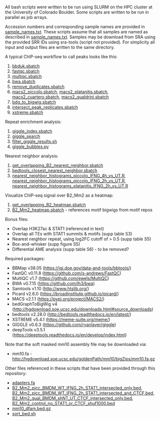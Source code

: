 All bash scripts were written to be run using SLURM on the HPC cluster at the University of Colorado Boulder. Some scripts are written to be run in parallel as job arrays.

Accession numbers and corresponding sample names are provided in [sample_names.txt](https://github.com/coke6162/B2_SINE_enhancers/blob/main/ChIPseq_BMDM/sample_names.txt). These scripts assume that all samples are named as described in [sample_names.txt](https://github.com/coke6162/B2_SINE_enhancers/blob/main/ChIPseq_BMDM/sample_names.txt). Samples may be download from SRA using the provided SRR IDs using sra-tools (script not provided). For simplicity all input and output files are written to the same directory.

A typical ChIP-seq workflow to call peaks looks like this:
1. [bbduk.sbatch](https://github.com/coke6162/B2_SINE_enhancers/blob/main/ChIPseq_BMDM/bbduk.sbatch)
2. [fastqc.sbatch](https://github.com/coke6162/B2_SINE_enhancers/blob/main/ChIPseq_BMDM/fastqc.sbatch)
3. [multiqc.sbatch](https://github.com/coke6162/B2_SINE_enhancers/blob/main/ChIPseq_BMDM/multiqc.sbatch)
4. [bwa.sbatch](https://github.com/coke6162/B2_SINE_enhancers/blob/main/ChIPseq_BMDM/bwa.sbatch)
5. [remove_duplicates.sbatch](https://github.com/coke6162/B2_SINE_enhancers/blob/main/ChIPseq_BMDM/remove_duplicates.sbatch)
6. [macs2_piccolo.sbatch](https://github.com/coke6162/B2_SINE_enhancers/blob/main/ChIPseq_BMDM/macs2_piccolo.sbatch), [macs2_platanitis.sbatch](https://github.com/coke6162/B2_SINE_enhancers/blob/main/ChIPseq_BMDM/macs2_platanitis.sbatch), [macs2_cuartero.sbatch](https://github.com/coke6162/B2_SINE_enhancers/blob/main/ChIPseq_BMDM/macs2_cuartero.sbatch), [macs2_gualdrini.sbatch](https://github.com/coke6162/B2_SINE_enhancers/blob/main/ChIPseq_BMDM/macs2_gualdrini.sbatch)
7. [bdg_to_bigwig.sbatch](https://github.com/coke6162/B2_SINE_enhancers/blob/main/ChIPseq_BMDM/bdg_to_bigwig.sbatch)
8. [intersect_peak_replicates.sbatch](https://github.com/coke6162/B2_SINE_enhancers/blob/main/ChIPseq_BMDM/intersect_peak_replicates.sbatch)
9. [xstreme.sbatch](https://github.com/coke6162/B2_SINE_enhancers/blob/main/ChIPseq_BMDM/xstreme.sbatch)

Repeat enrichment analysis:
1. [giggle_index.sbatch](https://github.com/coke6162/B2_SINE_enhancers/blob/main/ChIPseq_BMDM/giggle_index.sbatch)
2. [giggle_search](https://github.com/coke6162/B2_SINE_enhancers/blob/main/ChIPseq_BMDM/giggle_search.sbatch)
3. [filter_giggle_results.sh](https://github.com/coke6162/B2_SINE_enhancers/blob/main/ChIPseq_BMDM/filter_giggle_results.sh)
4. [giggle_bubbles.py](https://github.com/coke6162/B2_SINE_enhancers/blob/main/ChIPseq_BMDM/giggle_bubbles.py)

Nearest neighbor analysis:
1. [get_overlapping_B2_nearest_neighbor.sbatch](https://github.com/coke6162/B2_SINE_enhancers/blob/main/ChIPseq_BMDM/get_overlapping_B2_nearest_neighbor.sbatch)
2. [bedtools_closest_nearest_neighbor.sbatch](https://github.com/coke6162/B2_SINE_enhancers/blob/main/ChIPseq_BMDM/bedtools_closest_nearest_neighbor.sbatch)
3. [nearest_neighbor_histograms_piccolo_IFNG_4h_vs_UT.R](https://github.com/coke6162/B2_SINE_enhancers/blob/main/ChIPseq_BMDM/nearest_neighbor_histograms_piccolo_IFNG_4h_vs_UT.R), [nearest_neighbor_histograms_piccolo_IFNG_2h_vs_UT.R](https://github.com/coke6162/B2_SINE_enhancers/blob/main/ChIPseq_BMDM/nearest_neighbor_histograms_piccolo_IFNG_2h_vs_UT.R), [nearest_neighbor_histograms_platanitis_IFNG_2h_vs_UT.R](https://github.com/coke6162/B2_SINE_enhancers/blob/main/ChIPseq_BMDM/nearest_neighbor_histograms_platanitis_IFNG_2h_vs_UT.R)

Visualize ChIP-seq signal over B2_Mm2 as a heatmap:
1. [get_overlapping_B2_heatmap.sbatch](https://github.com/coke6162/B2_SINE_enhancers/blob/main/ChIPseq_BMDM/get_overlapping_B2_heatmap.sbatch)
2. [B2_Mm2_heatmap.sbatch](https://github.com/coke6162/B2_SINE_enhancers/blob/main/ChIPseq_BMDM/B2_Mm2_heatmap.sbatch) - references motif bigwigs from motif repos

Bonus files:
* Overlap H3K27ac & STAT1 (referenced in text)
* Overlap all TEs with STAT1 summits & motifs (supp table S3)
* Nearest neighbor repeat, using log2FC cutoff of > 0.5 (supp table S5)
* Box-and-whisker (supp figure S5)
* Differential AME analysis (supp table S6) - to be removed?

Required packages:
* BBMap v38.05 (https://jgi.doe.gov/data-and-tools/bbtools/)
* FastQC v0.11.8 (https://github.com/s-andrews/FastQC)
* MultiQC v1.7 (https://github.com/ewels/MultiQC)
* BWA v0.7.15 (https://github.com/lh3/bwa)
* Samtools v1.10 (http://www.htslib.org/)
* Picard v2.6.0 (https://broadinstitute.github.io/picard/)
* MACS v2.1.1 (https://pypi.org/project/MACS2/)
* bedGraphToBigWig v4 (http://hgdownload.soe.ucsc.edu/downloads.html#source_downloads)
* bedtools v2.28.0 (http://bedtools.readthedocs.io/en/latest/)
* XSTREME v5.4.1 (https://meme-suite.org/meme/)
* GIGGLE v0.6.3 (https://github.com/ryanlayer/giggle)
* deepTools v3.5.1 (https://deeptools.readthedocs.io/en/develop/index.html)

Note that the soft masked mm10 assembly file may be downloaded via:
* mm10.fa - http://hgdownload.soe.ucsc.edu/goldenPath/mm10/bigZips/mm10.fa.gz

Other files referenced in these scripts that have been provided through this repository:
* [adapters.fa](https://github.com/coke6162/B2_SINE_enhancers/blob/main/RNAseq_BMDM/adapters.fa)
* [B2_Mm2_picc_BMDM_WT_IFNG_2h_STAT1_intersected_only.bed](https://github.com/coke6162/B2_SINE_enhancers/blob/main/ChIPseq_BMDM/B2_Mm2_picc_BMDM_WT_IFNG_2h_STAT1_intersected_only.bed), [B2_Mm2_picc_BMDM_WT_IFNG_2h_STAT1_intersected_and_CTCF.bed](https://github.com/coke6162/B2_SINE_enhancers/blob/main/ChIPseq_BMDM/B2_Mm2_picc_BMDM_WT_IFNG_2h_STAT1_intersected_and_CTCF.bed), [B2_Mm2_gual_BMDM_shNT_UT_CTCF_intersected_only.bed](https://github.com/coke6162/B2_SINE_enhancers/blob/main/ChIPseq_BMDM/B2_Mm2_gual_BMDM_shNT_UT_CTCF_intersected_only.bed), [B2_Mm2_control_no_STAT1_or_CTCF_shuf1000.bed](https://github.com/coke6162/B2_SINE_enhancers/blob/main/ChIPseq_BMDM/B2_Mm2_control_no_STAT1_or_CTCF_shuf1000.bed)
* [mm10_dfam.bed.gz](https://github.com/coke6162/B2_SINE_enhancers/blob/main/RNAseq_BMDM/mm10_dfam.bed.gz)
* [sort_bed.sh](https://github.com/coke6162/B2_SINE_enhancers/blob/main/ChIPseq_BMDM/sort_bed.sh)